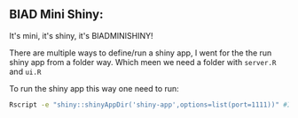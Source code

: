 ## BIAD Mini Shiny:

It's mini, it's shiny, it's BIADMINISHINY!


There are multiple ways to define/run a shiny app, I went for the the run shiny app from a folder way. Which meen we need a folder with `server.R` and `ui.R`

To run the shiny app this way one need to run:

```bash
Rscript -e "shiny::shinyAppDir('shiny-app',options=list(port=1111))" #I like to use the port option, if you don't specify it shiny create a different port each time, ennoying for debbuging
```



